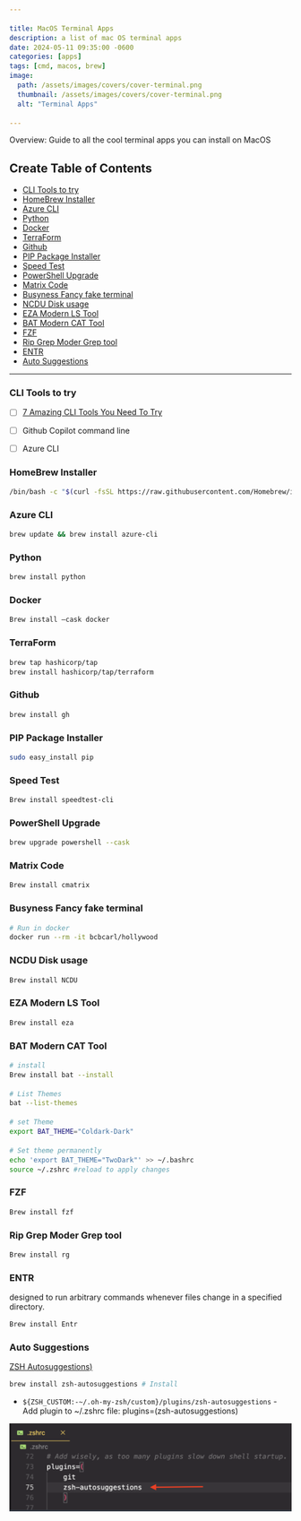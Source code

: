 ```yaml
---

title: MacOS Terminal Apps
description: a list of mac OS terminal apps
date: 2024-05-11 09:35:00 -0600
categories: [apps]
tags: [cmd, macos, brew]
image:
  path: /assets/images/covers/cover-terminal.png
  thumbnail: /assets/images/covers/cover-terminal.png
  alt: "Terminal Apps"

---
```


Overview:
Guide to all the cool terminal apps you can install on MacOS


## Create Table of Contents

- [CLI Tools to try](#cli-tools-to-try)
- [HomeBrew Installer](#homebrew-installer)
- [Azure CLI](#azure-cli)
- [Python](#python)
- [Docker](#docker)
- [TerraForm](#terraform)
- [Github](#github)
- [PIP Package Installer](#pip-package-installer)
- [Speed Test](#speed-test)
- [PowerShell Upgrade](#powershell-upgrade)
- [Matrix Code](#matrix-code)
- [Busyness Fancy fake terminal](#busyness-fancy-fake-terminal)
- [NCDU Disk usage](#ncdu-disk-usage)
- [EZA Modern LS Tool](#eza-modern-ls-tool)
- [BAT Modern CAT Tool](#bat-modern-cat-tool)
- [FZF](#fzf)
- [Rip Grep Moder Grep tool](#rip-grep-moder-grep-tool)
- [ENTR](#entr)
- [Auto Suggestions](#auto-suggestions)

---

### CLI Tools to try
- [ ] [7 Amazing CLI Tools You Need To Try](https://www.youtube.com/watch?v=mmqDYw9C30I&list=WL&index=2&t=573s)
- [ ] Github Copilot command line
- [ ] Azure CLI



### HomeBrew Installer
```bash
/bin/bash -c "$(curl -fsSL https://raw.githubusercontent.com/Homebrew/install/HEAD/install.sh)"
```

### Azure CLI
```bash
brew update && brew install azure-cli
```

### Python
```bash
brew install python
```

### Docker
```bash
Brew install —cask docker
```

### TerraForm
```bash
brew tap hashicorp/tap
brew install hashicorp/tap/terraform
```
### Github
```bash
brew install gh
```

### PIP Package Installer
```bash
sudo easy_install pip
```

### Speed Test
```bash
Brew install speedtest-cli 
```

### PowerShell Upgrade
```bash
brew upgrade powershell --cask
```

### Matrix Code
```bash
Brew install cmatrix
```

### Busyness Fancy fake terminal
```bash
# Run in docker
docker run --rm -it bcbcarl/hollywood
```


### NCDU Disk usage
```bash
Brew install NCDU
```


### EZA Modern LS Tool
```bash
Brew install eza
```

### BAT Modern CAT Tool
```bash
# install
Brew install bat --install

# List Themes
bat --list-themes

# set Theme
export BAT_THEME="Coldark-Dark"

# Set theme permanently
echo 'export BAT_THEME="TwoDark"' >> ~/.bashrc
source ~/.zshrc #reload to apply changes

```

### FZF
```bash
Brew install fzf
```


### Rip Grep Moder Grep tool
```bash
Brew install rg
```

### ENTR
designed to run arbitrary commands whenever files change in a specified directory.
```bash
Brew install Entr
```

### Auto Suggestions
[ZSH Autosuggestions)](https://github.com/zsh-users/zsh-autosuggestions)

```bash
brew install zsh-autosuggestions # Install
```

- `${ZSH_CUSTOM:-~/.oh-my-zsh/custom}/plugins/zsh-autosuggestions` - Add plugin to ~/.zshrc file: plugins=(zsh-autosuggestions)


![Add plugin](/assets/images/content/example-add-plugin-zshrc.png)
